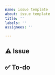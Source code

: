 ```yaml
---
name: issue template
about: issue template
title: ''
labels: ''
assignees: ''

---
```


## ⚠️ Issue 



## ✅ To-do
